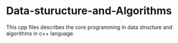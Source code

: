 # Data-sturucture-and-Algorithms

This cpp files describes the core programming in data structure and algorithms in c++ language.
